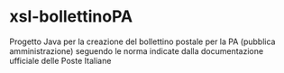 # xsl-bollettinoPA
Progetto Java per la creazione del bollettino postale per la PA (pubblica amministrazione) seguendo le norma indicate dalla documentazione ufficiale delle Poste Italiane
